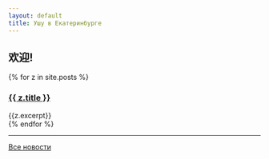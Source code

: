 ```yaml
---
layout: default
title: Ушу в Екатеринбурге
---
```

## 欢迎!

{% for z in site.posts %}
  <h3><a href="{{ z.url }}">{{ z.title }}</a></h1>
  <div class='content'>
    {{z.excerpt}}
  </div>
{% endfor %}

----
[Все новости](/xinwen/)
